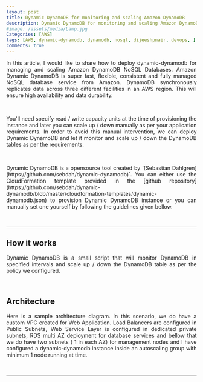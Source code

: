 ```yaml
---
layout: post
title: Dynamic DynamoDB for monitoring and scaling Amazon DynamoDB
description: Dynamic DynamoDB for monitoring and scaling Amazon DynamoDB
#image: /assets/media/Lamp.jpg
Categories: [AWS]
tags: [AWS, dynamic-dynamodb, dynamodb, nosql, dijeeshpnair, devops, ]
comments: true
---
```


<p style="text-align:justify;">
In this article, I would like to share how to deploy dynamic-dynamodb for managing and scaling Amazon DynamoDB NoSQL Databases. Amazon Dynamic DynamoDB  is super fast, flexible, consistent and fully managed NoSQL database service from Amazon.  DynamoDB synchronously replicates data across three different facilities in an AWS region. This will ensure high availability and data durability.  
</p>
<br>

<p style="text-align:justify;">
You'll need specify read / write capacity units at the time of provisioning the instance and later you can scale up / down manually as per your application requirements. In order to avoid this manual intervention, we can deploy Dynamic DynamoDB and let it monitor and scale up / down the DynamoDB tables as per the requirements. </p> <br>

<p style="text-align:justify;">
Dynamic DynamoDB is a opensource tool created by `[Sebastian Dahlgren](https://github.com/sebdah/dynamic-dynamodb)`. You can either use the CloudFormation template provided in the [github repository](https://github.com/sebdah/dynamic-dynamodb/blob/master/cloudformation-templates/dynamic-dynamodb.json) to provision Dynamic DynamoDB instance or you can manually set one yourself by following the guidelines given bellow.
</p> <br>

----------


How it works
----------------

<p style="text-align:justify;">
Dynamic DynamoDB is a small script that will monitor DynamoDB in specified intervals and scale up / down the DynamoDB table as per the policy we configured.
</p> <br>

Architecture
------

<p style="text-align:justify;">
Here is a sample architecture diagram. In this scenario, we do have a custom VPC created for Web Application. Load Balancers are configured in Public Subnets, Web Service Layer is configured in dedicated private subnets, RDS multi AZ deployment for database services and bellow that we do have two subnets ( 1 in each AZ) for management nodes and I have configured a dynamic-dynamodb instance inside an autoscaling group with minimum 1 node running at time.
</p> <br>


-----
